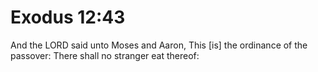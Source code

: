 # Exodus 12:43

And the LORD said unto Moses and Aaron, This [is] the ordinance of the passover: There shall no stranger eat thereof: